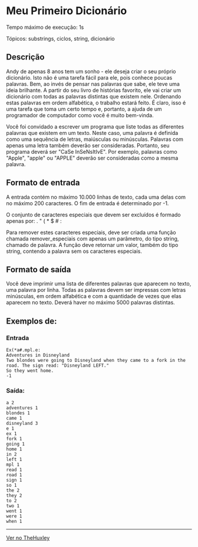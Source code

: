 # Meu Primeiro Dicionário

Tempo máximo de execução: 1s

Tópicos: substrings, ciclos, string, dicionário

## Descrição

Andy de apenas 8 anos tem um sonho - ele deseja criar o seu próprio dicionário. Isto não é uma tarefa fácil para ele, pois conhece poucas palavras. Bem, ao invés de pensar nas palavras que sabe, ele teve uma ideia brilhante. A partir do seu livro de histórias favorito, ele vai criar um dicionário com todas as palavras distintas que existem nele. Ordenando estas palavras em ordem alfabética, o trabalho estará feito. É claro, isso é uma tarefa que toma um certo tempo e, portanto, a ajuda de um programador de computador como você é muito bem-vinda.

Você foi convidado a escrever um programa que liste todas as diferentes palavras que existem em um texto. Neste caso, uma palavra é definida como uma sequência de letras, maiúsculas ou minúsculas. Palavras com apenas uma letra também deverão ser consideradas. Portanto, seu programa deverá ser "CaSe InSeNsItIvE". Por exemplo, palavras como "Apple", "apple" ou "APPLE" deverão ser consideradas como a mesma palavra.


## Formato de entrada


A entrada contém no máximo 10.000 linhas de texto, cada uma delas com no máximo 200 caracteres. O fim de entrada é determinado por -1.

O conjunto de caracteres especiais que devem ser excluídos é formado apenas por: . " ( * $ # : 

Para remover estes caracteres especiais, deve ser criada uma função chamada remover_especiais com apenas um parâmetro, do tipo string, chamado de palavra. A função deve retornar um valor, também do tipo string, contendo a palavra sem os caracteres especiais.

## Formato de saída

Você deve imprimir uma lista de diferentes palavras que aparecem no texto, uma palavra por linha. Todas as palavras devem ser impressas com letras minúsculas, em ordem alfabética e com a quantidade de vezes que elas aparecem no texto. Deverá haver no máximo 5000 palavras distintas.

## Exemplos de:

### Entrada

    Ex(*a#.mpl.e:
    Adventures in Disneyland
    Two blondes were going to Disneyland when they came to a fork in the road. The sign read: "Disneyland LEFT."
    So they went home.
    -1

### Saída:

    a 2
    adventures 1
    blondes 1
    came 1
    disneyland 3
    e 1
    ex 1
    fork 1
    going 1
    home 1
    in 2
    left 1
    mpl 1
    read 1
    road 1
    sign 1
    so 1
    the 2
    they 2
    to 2
    two 1
    went 1
    were 1
    when 1

-----------------------------------
[Ver no TheHuxley](https://thehuxley.com/problem/3751?quizId=7972)